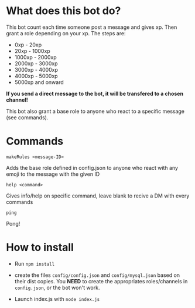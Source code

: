 # What does this bot do?

This bot count each time someone post a message and gives xp. Then grant a role depending on your xp. The steps are:
- 0xp - 20xp
- 20xp - 1000xp
- 1000xp - 2000xp
- 2000xp - 3000xp
- 3000xp - 4000xp
- 4000xp - 5000xp
- 5000xp and onward

**If you send a direct message to the bot, it will be transfered to a chosen channel!**

This bot also grant a base role to anyone who react to a specific message (see commands).

# Commands

```
makeRules <message-ID>
```
Adds the base role defined in config.json to anyone who react with any emoji to the message with the given ID

```
help <command>
```
Gives info/help on specific command, leave blank to recive a DM with every commands

```
ping
```
Pong!

# How to install

- Run `npm install`

- create the files `config/config.json` and `config/mysql.json` based on their dist copies. You **NEED** to create the appropriates roles/channels in `config.json`, or the bot won't work.

- Launch index.js with `node index.js`